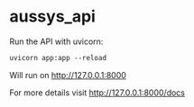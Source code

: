 # aussys_api
 
Run the API with uvicorn: 

```markdown
uvicorn app:app --reload
```

Will run on http://127.0.0.1:8000

For more details visit http://127.0.0.1:8000/docs